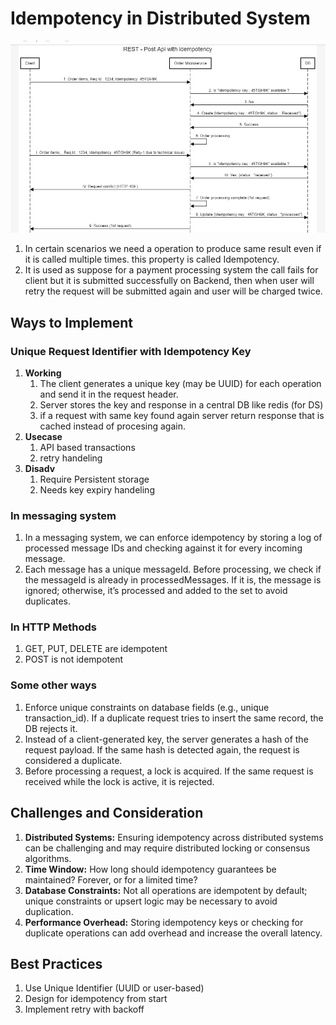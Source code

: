 # Idempotency in Distributed System

<p>
   <img src="../images/idempotency.webp" />
</p>

1. In certain scenarios we need a operation to produce same result even if it is called multiple times. this property is called Idempotency.
2. It is used as suppose for a payment processing system the call fails for client but it is submitted successfully on Backend, then when user will retry the request will be submitted again and user will be charged twice.

## Ways to Implement

### Unique Request Identifier with Idempotency Key

1. **Working**
   1. The client generates a unique key (may be UUID) for each operation and send it in the request header.
   2. Server stores the key and response in a central DB like redis (for DS)
   3. if a request with same key found again server return response that is cached instead of procesing again.
2. **Usecase**
   1. API based transactions
   2. retry handeling
3. **Disadv**
   1. Require Persistent storage
   2. Needs key expiry handeling

### In messaging system

1. In a messaging system, we can enforce idempotency by storing a log of processed message IDs and checking against it for every incoming message.
2. Each message has a unique messageId. Before processing, we check if the messageId is already in processedMessages. If it is, the message is ignored; otherwise, it’s processed and added to the set to avoid duplicates.

### In HTTP Methods

1. GET, PUT, DELETE are idempotent
2. POST is not idempotent

### Some other ways

1. Enforce unique constraints on database fields (e.g., unique transaction_id). If a duplicate request tries to insert the same record, the DB rejects it.
2. Instead of a client-generated key, the server generates a hash of the request payload. If the same hash is detected again, the request is considered a duplicate.
3. Before processing a request, a lock is acquired. If the same request is received while the lock is active, it is rejected.

## Challenges and Consideration

1. **Distributed Systems:** Ensuring idempotency across distributed systems can be challenging and may require distributed locking or consensus algorithms.
2. **Time Window:** How long should idempotency guarantees be maintained? Forever, or for a limited time?
3. **Database Constraints:** Not all operations are idempotent by default; unique constraints or upsert logic may be necessary to avoid duplication.
4. **Performance Overhead:** Storing idempotency keys or checking for duplicate operations can add overhead and increase the overall latency.

## Best Practices

1. Use Unique Identifier (UUID or user-based)
2. Design for idempotency from start
3. Implement retry with backoff
